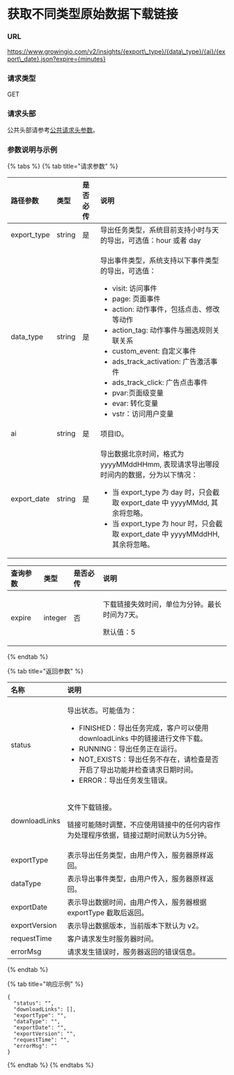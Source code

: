# 获取不同类型原始数据下载链接

### URL

https://www.growingio.com/v2/insights/{export\_type}/{data\_type}/{ai}/{export\_date}.json?expire={minutes}

### 请求类型

GET

### 请求头部

公共头部请参考[公共请求头参数](../../authenticate.md)。

### 参数说明与示例

{% tabs %}
{% tab title="请求参数" %}
<table>
  <thead>
    <tr>
      <th style="text-align:left">&#x8DEF;&#x5F84;&#x53C2;&#x6570;</th>
      <th style="text-align:left">&#x7C7B;&#x578B;</th>
      <th style="text-align:left">&#x662F;&#x5426;&#x5FC5;&#x4F20;</th>
      <th style="text-align:left">&#x8BF4;&#x660E;</th>
    </tr>
  </thead>
  <tbody>
    <tr>
      <td style="text-align:left">export_type</td>
      <td style="text-align:left">string</td>
      <td style="text-align:left">&#x662F;</td>
      <td style="text-align:left">&#x5BFC;&#x51FA;&#x4EFB;&#x52A1;&#x7C7B;&#x578B;&#xFF0C;&#x7CFB;&#x7EDF;&#x76EE;&#x524D;&#x652F;&#x6301;&#x5C0F;&#x65F6;&#x4E0E;&#x5929;&#x7684;&#x5BFC;&#x51FA;&#xFF0C;&#x53EF;&#x9009;&#x503C;&#xFF1A;hour
        &#x6216;&#x8005; day</td>
    </tr>
    <tr>
      <td style="text-align:left">data_type</td>
      <td style="text-align:left">string</td>
      <td style="text-align:left">&#x662F;</td>
      <td style="text-align:left">
        <p>&#x5BFC;&#x51FA;&#x4E8B;&#x4EF6;&#x7C7B;&#x578B;&#xFF0C;&#x7CFB;&#x7EDF;&#x652F;&#x6301;&#x4EE5;&#x4E0B;&#x4E8B;&#x4EF6;&#x7C7B;&#x578B;&#x7684;&#x5BFC;&#x51FA;&#xFF0C;&#x53EF;&#x9009;&#x503C;&#xFF1A;</p>
        <ul>
          <li>visit: &#x8BBF;&#x95EE;&#x4E8B;&#x4EF6;</li>
          <li>page: &#x9875;&#x9762;&#x4E8B;&#x4EF6;</li>
          <li>action: &#x52A8;&#x4F5C;&#x4E8B;&#x4EF6;&#xFF0C;&#x5305;&#x62EC;&#x70B9;&#x51FB;&#x3001;&#x4FEE;&#x6539;&#x7B49;&#x52A8;&#x4F5C;</li>
          <li>action_tag: &#x52A8;&#x4F5C;&#x4E8B;&#x4EF6;&#x4E0E;&#x5708;&#x9009;&#x89C4;&#x5219;&#x5173;&#x8054;&#x5173;&#x7CFB;</li>
          <li>custom_event: &#x81EA;&#x5B9A;&#x4E49;&#x4E8B;&#x4EF6;</li>
          <li>ads_track_activation: &#x5E7F;&#x544A;&#x6FC0;&#x6D3B;&#x4E8B;&#x4EF6;</li>
          <li>ads_track_click: &#x5E7F;&#x544A;&#x70B9;&#x51FB;&#x4E8B;&#x4EF6;</li>
          <li>pvar:&#x9875;&#x9762;&#x7EA7;&#x53D8;&#x91CF;</li>
          <li>evar: &#x8F6C;&#x5316;&#x53D8;&#x91CF;</li>
          <li>vstr&#xFF1A;&#x8BBF;&#x95EE;&#x7528;&#x6237;&#x53D8;&#x91CF;</li>
        </ul>
      </td>
    </tr>
    <tr>
      <td style="text-align:left">ai</td>
      <td style="text-align:left">string</td>
      <td style="text-align:left">&#x662F;</td>
      <td style="text-align:left">&#x9879;&#x76EE;ID&#x3002;</td>
    </tr>
    <tr>
      <td style="text-align:left">export_date</td>
      <td style="text-align:left">string</td>
      <td style="text-align:left">&#x662F;</td>
      <td style="text-align:left">
        <p>&#x5BFC;&#x51FA;&#x6570;&#x636E;&#x5317;&#x4EAC;&#x65F6;&#x95F4;&#xFF0C;&#x683C;&#x5F0F;&#x4E3A;
          yyyyMMddHHmm, &#x8868;&#x73B0;&#x8BF7;&#x6C42;&#x5BFC;&#x51FA;&#x54EA;&#x6BB5;&#x65F6;&#x95F4;&#x5185;&#x7684;&#x6570;&#x636E;&#xFF0C;&#x5206;&#x4E3A;&#x4EE5;&#x4E0B;&#x60C5;&#x51B5;&#xFF1A;</p>
        <ul>
          <li>&#x5F53; export_type &#x4E3A; day &#x65F6;&#xFF0C;&#x53EA;&#x4F1A;&#x622A;&#x53D6;
            export_date &#x4E2D; yyyyMMdd, &#x5176;&#x4F59;&#x5C06;&#x5FFD;&#x7565;&#x3002;</li>
          <li>&#x5F53; export_type &#x4E3A; hour &#x65F6;&#xFF0C;&#x53EA;&#x4F1A;&#x622A;&#x53D6;
            export_date &#x4E2D; yyyyMMddHH, &#x5176;&#x4F59;&#x5C06;&#x5FFD;&#x7565;&#x3002;</li>
        </ul>
      </td>
    </tr>
  </tbody>
</table>

<table>
  <thead>
    <tr>
      <th style="text-align:left">&#x67E5;&#x8BE2;&#x53C2;&#x6570;</th>
      <th style="text-align:left">&#x7C7B;&#x578B;</th>
      <th style="text-align:left">&#x662F;&#x5426;&#x5FC5;&#x4F20;</th>
      <th style="text-align:left">&#x8BF4;&#x660E;</th>
    </tr>
  </thead>
  <tbody>
    <tr>
      <td style="text-align:left">expire</td>
      <td style="text-align:left">integer</td>
      <td style="text-align:left">&#x5426;</td>
      <td style="text-align:left">
        <p>&#x4E0B;&#x8F7D;&#x94FE;&#x63A5;&#x5931;&#x6548;&#x65F6;&#x95F4;&#xFF0C;&#x5355;&#x4F4D;&#x4E3A;&#x5206;&#x949F;&#x3002;&#x6700;&#x957F;&#x65F6;&#x95F4;&#x4E3A;7&#x5929;&#x3002;</p>
        <p>&#x9ED8;&#x8BA4;&#x503C;&#xFF1A;5</p>
      </td>
    </tr>
  </tbody>
</table>
{% endtab %}

{% tab title="返回参数" %}


<table>
  <thead>
    <tr>
      <th style="text-align:left">&#x540D;&#x79F0;</th>
      <th style="text-align:left">&#x8BF4;&#x660E;</th>
    </tr>
  </thead>
  <tbody>
    <tr>
      <td style="text-align:left">status</td>
      <td style="text-align:left">
        <p>&#x5BFC;&#x51FA;&#x72B6;&#x6001;&#x3002;&#x53EF;&#x80FD;&#x503C;&#x4E3A;&#xFF1A;</p>
        <ul>
          <li>FINISHED&#xFF1A;&#x5BFC;&#x51FA;&#x4EFB;&#x52A1;&#x5B8C;&#x6210;&#xFF0C;&#x5BA2;&#x6237;&#x53EF;&#x4EE5;&#x4F7F;&#x7528;
            downloadLinks &#x4E2D;&#x7684;&#x94FE;&#x63A5;&#x8FDB;&#x884C;&#x6587;&#x4EF6;&#x4E0B;&#x8F7D;&#x3002;</li>
          <li>RUNNING&#xFF1A;&#x5BFC;&#x51FA;&#x4EFB;&#x52A1;&#x6B63;&#x5728;&#x8FD0;&#x884C;&#x3002;</li>
          <li>NOT_EXISTS&#xFF1A;&#x5BFC;&#x51FA;&#x4EFB;&#x52A1;&#x4E0D;&#x5B58;&#x5728;&#xFF0C;&#x8BF7;&#x68C0;&#x67E5;&#x662F;&#x5426;&#x5F00;&#x542F;&#x4E86;&#x5BFC;&#x51FA;&#x529F;&#x80FD;&#x5E76;&#x68C0;&#x67E5;&#x8BF7;&#x6C42;&#x65E5;&#x671F;&#x65F6;&#x95F4;&#x3002;</li>
          <li>ERROR&#xFF1A;&#x5BFC;&#x51FA;&#x4EFB;&#x52A1;&#x53D1;&#x751F;&#x9519;&#x8BEF;&#x3002;</li>
        </ul>
      </td>
    </tr>
    <tr>
      <td style="text-align:left">downloadLinks</td>
      <td style="text-align:left">
        <p>&#x6587;&#x4EF6;&#x4E0B;&#x8F7D;&#x94FE;&#x63A5;&#x3002;</p>
        <p>&#x94FE;&#x63A5;&#x53EF;&#x80FD;&#x968F;&#x65F6;&#x8C03;&#x6574;&#xFF0C;&#x4E0D;&#x5E94;&#x4F7F;&#x7528;&#x94FE;&#x63A5;&#x4E2D;&#x7684;&#x4EFB;&#x4F55;&#x5185;&#x5BB9;&#x4F5C;&#x4E3A;&#x5904;&#x7406;&#x7A0B;&#x5E8F;&#x4F9D;&#x636E;&#xFF0C;&#x94FE;&#x63A5;&#x8FC7;&#x671F;&#x65F6;&#x95F4;&#x9ED8;&#x8BA4;&#x4E3A;5&#x5206;&#x949F;&#x3002;</p>
      </td>
    </tr>
    <tr>
      <td style="text-align:left">exportType</td>
      <td style="text-align:left">&#x8868;&#x793A;&#x5BFC;&#x51FA;&#x4EFB;&#x52A1;&#x7C7B;&#x578B;&#xFF0C;&#x7531;&#x7528;&#x6237;&#x4F20;&#x5165;&#xFF0C;&#x670D;&#x52A1;&#x5668;&#x539F;&#x6837;&#x8FD4;&#x56DE;&#x3002;</td>
    </tr>
    <tr>
      <td style="text-align:left">dataType</td>
      <td style="text-align:left">&#x8868;&#x793A;&#x5BFC;&#x51FA;&#x4E8B;&#x4EF6;&#x7C7B;&#x578B;&#xFF0C;&#x7531;&#x7528;&#x6237;&#x4F20;&#x5165;&#xFF0C;&#x670D;&#x52A1;&#x5668;&#x539F;&#x6837;&#x8FD4;&#x56DE;&#x3002;</td>
    </tr>
    <tr>
      <td style="text-align:left">exportDate</td>
      <td style="text-align:left">&#x8868;&#x793A;&#x5BFC;&#x51FA;&#x6570;&#x636E;&#x65F6;&#x95F4;&#xFF0C;&#x7531;&#x7528;&#x6237;&#x4F20;&#x5165;&#xFF0C;&#x670D;&#x52A1;&#x5668;&#x6839;&#x636E;
        exportType &#x622A;&#x53D6;&#x540E;&#x8FD4;&#x56DE;&#x3002;</td>
    </tr>
    <tr>
      <td style="text-align:left">exportVersion</td>
      <td style="text-align:left">&#x8868;&#x793A;&#x5BFC;&#x51FA;&#x6570;&#x636E;&#x7248;&#x672C;&#xFF0C;&#x5F53;&#x524D;&#x7248;&#x672C;&#x4E0B;&#x9ED8;&#x8BA4;&#x4E3A;
        v2&#x3002;</td>
    </tr>
    <tr>
      <td style="text-align:left">requestTime</td>
      <td style="text-align:left">&#x5BA2;&#x6237;&#x8BF7;&#x6C42;&#x53D1;&#x751F;&#x65F6;&#x670D;&#x52A1;&#x5668;&#x65F6;&#x95F4;&#x3002;</td>
    </tr>
    <tr>
      <td style="text-align:left">errorMsg</td>
      <td style="text-align:left">&#x8BF7;&#x6C42;&#x53D1;&#x751F;&#x9519;&#x8BEF;&#x65F6;&#xFF0C;&#x670D;&#x52A1;&#x5668;&#x8FD4;&#x56DE;&#x7684;&#x9519;&#x8BEF;&#x4FE1;&#x606F;&#x3002;</td>
    </tr>
  </tbody>
</table>
{% endtab %}

{% tab title="响应示例" %}
```text
{
  "status": "",
  "downloadLinks": [],
  "exportType": "",
  "dataType": "",
  "exportDate": "",
  "exportVersion": "",
  "requestTime": "",
  "errorMsg": ""
}
```
{% endtab %}
{% endtabs %}



